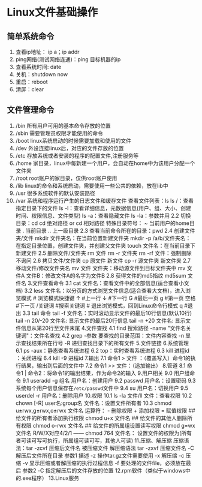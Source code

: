 # Linux文件基础操作

## 简单系统命令
1. 查看ip地址： ip a；ip addr
2. ping网络(测试网络连通)：ping 目标机器的ip
3. 查看系统时间: date
4. 关机：shutdown now
5. 重启：reboot
6. 清屏：clear
## 文件管理命令
1. /bin	所有用户可用的基本命令存放的位置
2. /sbin	需要管理员权限才能使用的命令	
3. /boot	linux系统启动的时候需要加载和使用的文件	
4. /dev	外设连接linux后，对应的文件存放的位置	
5. /etc	存放系统或者安装的程序的配置文件,注册服务等
6. /home	家目录，linux中每新建一个用户，会自动在home中为该用户分配一个文件夹
7. /root	root账户的家目录，仅供root账户使用	
8. /lib	linux的命令和系统启动，需要使用一些公共的依赖，放在lib中	
9. /usr	很多系统软件的默认安装路径
10. /var	系统和程序运行产生的日志文件和缓存文件
	查看文件列表：ls
			ls /：查看指定目录下的文件
			ls -l：查看详细信息，元数据信息(用户、组、大小、创建时间、权限信息、文件类型)
			ls -a：查看隐藏文件
			ls -la：参数并用
	2.2 切换目录：cd
			cd 绝对路径 or cd 相对路径
			特殊目录符号：
				~ 当前用户的home目录
				. 当前目录
				.. 上一级目录
	2.3 查看当前命令所在的目录：pwd
	2.4 创建文件夹/文件
			mkdir 文件夹名：在当前位置新建文件夹
			mkdir -p /a/b/文件夹名：在指定目录位置，创建文件夹，并创建父文件夹
			touch 文件名：在当前目录下新建文件
	2.5 删除文件/文件夹
			rm 文件
			rm -r 文件夹
			rm -rf 文件：强制删除不询问
	2.6 拷贝文件/文件夹
			cp 原文件  新文件
			cp -r 源文件夹 新文件夹
	2.7 移动文件/修改文件夹名
			mv 文件  文件夹：移动源文件到目标文件夹中
			mv 文件A 文件B：修改文件A的名字为文件B
	2.8 获得文件的md5指纹
			md5sum 文件名
3.文件查看命令
	3.1 cat 文件名：查看文件中的全部信息(适合查看小文档)
	3.2 less 文件名：以分页的方式浏览文件信息(适合查看大文档)，进入浏览模式
			# 浏览模式快捷键
				↑ #上一行
				↓ #下一行
				G #最后一页
				g #第一页
				空格 #下一页
				/关键词 #搜索关键词
			# 退出浏览模式，回到Linux命令行模式
				q #退出
	3.3 tail 命令
		tail -f 文件名：实时滚动显示文件的最后10行信息(默认10行)
		tail -n 20/-20 文件名: 显示文件的最后20行信息
		tail -n +20 文件名: 显示文件信息从第20行至文件末尾
4.文件查找
	4.1 find 搜索路径 -name "文件名关键词"：文件名查找
	4.2 grep -参数 要查找的目录范围：文件内容查找
			-n 显示查找结果所在行号
			-R 递归查找目录下的所有文件
5.文件链接
6.系统管理
	6.1 ps -aux：静态查看系统进程
	6.2 top：实时查看系统进程
	6.3 kill 进程id ：关闭进程
	6.4 kill -9 进程id
7.输出
	7.1 命令1 > 文件 ：（覆盖写入）命令1的执行结果，输出到后面的文件中
	7.2 命令1 >> 文件：（追加输出）
8.管道
	8.1 命令1 | 命令2：将命令1的输出结果，作为命令2的输入
9.用户相关
	9.0 用户组命令
	9.1 useradd -g 组名 用户名：创建用户
	9.2 passwd 用户名：设置密码
	9.3 系统每个用户信息保存在`/etc/passwd`文件中
	9.4 su 用户名：切换用户
	9.5 userdel -r 用户名：删除用户
10.权限
	10.1 ls -la 文件/ll 文件：查看权限
	10.2 chown [-R] user名:group名 文件名：设置文件所有者
	10.3 chmod u±rwx,g±rwx,o±rwx 文件名
			运算符：
			- 删除权限
			+ 添加权限
			= 赋值权限
			## 给文件的所有者添加执行权限
			chmod u+x 文件名
			## 给文件的其他人删除所有权限
			chmod o-rwx 文件名
			## 给文件的所属组设置读写权限
			chmod g=wx 文件名
		R/W/X对应4/2/1 ——  chmod 764 文件名：
		设置文件的权限为(所有者可读可写可执行，所属组可读可写，其他人可读)
11.压缩、解压缩
	压缩语法：tar -zcvf 压缩后文件名 被压缩文件
	解压缩语法 tar -zxvf 压缩文件名 -C 解压后文件所在目录
		参数1	描述
		-z	操作tar.gz文件需要使用
		-x	解压缩
		-c	压缩
		-v	显示压缩或者解压缩的执行过程信息
		-f	要处理的文件file，必须放在最后
		参数2
		-C  指定解压后的文件存放的位置
12.rpm软件（类似于windows中的.exe程序）
13.Linux服务